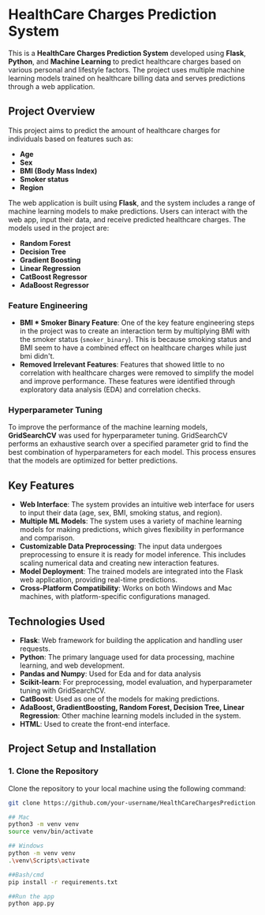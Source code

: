 # **HealthCare Charges Prediction System**

This is a **HealthCare Charges Prediction System** developed using **Flask**, **Python**, and **Machine Learning** to predict healthcare charges based on various personal and lifestyle factors. The project uses multiple machine learning models trained on healthcare billing data and serves predictions through a web application.

## **Project Overview**

This project aims to predict the amount of healthcare charges for individuals based on features such as:

- **Age**
- **Sex**
- **BMI (Body Mass Index)**
- **Smoker status**
- **Region**

The web application is built using **Flask**, and the system includes a range of machine learning models to make predictions. Users can interact with the web app, input their data, and receive predicted healthcare charges. The models used in the project are:

- **Random Forest**
- **Decision Tree**
- **Gradient Boosting**
- **Linear Regression**
- **CatBoost Regressor**
- **AdaBoost Regressor**

### **Feature Engineering**
- **BMI * Smoker Binary Feature**: One of the key feature engineering steps in the project was to create an interaction term by multiplying BMI with the smoker status (`smoker_binary`). This is because smoking status and BMI seem to have a combined effect on healthcare charges while just bmi didn't.
- **Removed Irrelevant Features**: Features that showed little to no correlation with healthcare charges were removed to simplify the model and improve performance. These features were identified through exploratory data analysis (EDA) and correlation checks.

### **Hyperparameter Tuning**
To improve the performance of the machine learning models, **GridSearchCV** was used for hyperparameter tuning. GridSearchCV performs an exhaustive search over a specified parameter grid to find the best combination of hyperparameters for each model. This process ensures that the models are optimized for better predictions.

## **Key Features**

- **Web Interface**: The system provides an intuitive web interface for users to input their data (age, sex, BMI, smoking status, and region).
- **Multiple ML Models**: The system uses a variety of machine learning models for making predictions, which gives flexibility in performance and comparison.
- **Customizable Data Preprocessing**: The input data undergoes preprocessing to ensure it is ready for model inference. This includes scaling numerical data and creating new interaction features.
- **Model Deployment**: The trained models are integrated into the Flask web application, providing real-time predictions.
- **Cross-Platform Compatibility**: Works on both Windows and Mac machines, with platform-specific configurations managed.

## **Technologies Used**

- **Flask**: Web framework for building the application and handling user requests.
- **Python**: The primary language used for data processing, machine learning, and web development.
- **Pandas and Numpy**: Used for Eda and for data analysis
- **Scikit-learn**: For preprocessing, model evaluation, and hyperparameter tuning with GridSearchCV.
- **CatBoost**: Used as one of the models for making predictions.
- **AdaBoost, GradientBoosting, Random Forest, Decision Tree, Linear Regression**: Other machine learning models included in the system.
- **HTML**: Used to create the front-end interface.

## **Project Setup and Installation**

### **1. Clone the Repository**

Clone the repository to your local machine using the following command:

```bash
git clone https://github.com/your-username/HealthCareChargesPrediction.git

## Mac
python3 -m venv venv
source venv/bin/activate

## Windows
python -m venv venv
.\venv\Scripts\activate

##Bash/cmd
pip install -r requirements.txt

##Run the app
python app.py


